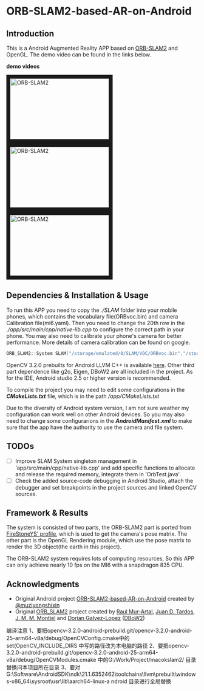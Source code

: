 # ORB-SLAM2-based-AR-on-Android
## Introduction
This is a Android Augmented Reality APP based on [ORB-SLAM2](https://github.com/raulmur/ORB_SLAM2) and OpenGL. The demo video can be found in the links below.


**demo  videos** 

<a href="http://player.youku.com/embed/XMzYzNTE5OTA4NA==" target="_blank"><img src="result/earth.jpg" 
alt="ORB-SLAM2" width="260" height="160" border="10" /></a>&nbsp;&nbsp;
<a href="http://player.youku.com/embed/XMzYzNTE4Nzg0MA==" target="_blank"><img src="result/outdoors.jpg" 
alt="ORB-SLAM2" width="260" height="160" border="10" /></a>&nbsp;&nbsp;
<a href="http://player.youku.com/embed/XMzU0NjcwNjI0OA==" target="_blank"><img src="result/cube.jpg" 
alt="ORB-SLAM2" width="260" height="160" border="10" /></a>



## Dependencies & Installation & Usage 
To run this APP you need to copy the *./SLAM* folder into your mobile phones, which contains the vocabulary file(ORBvoc.bin) and camera Calibration file(mi6.yaml). Then you need to change the 20th row in the *./app/src/main/cpp/native-lib.cpp* to configure the correct path in your phone. You may also need to calibrate your phone's camera for better performance. More details of camera calibration can be found on google.

```cpp
ORB_SLAM2::System SLAM("/storage/emulated/0/SLAM/VOC/ORBvoc.bin","/storage/emulated/0/SLAM/Calibration/mi6.yaml",ORB_SLAM2::System::MONOCULAR,false);

```

OpenCV 3.2.0 prebuilts for Android LLVM C++ is available [here](https://github.com/maximaging/opencv-3.2.0-android-prebuilts). Other third part dependence like g2o, Eigen, DBoW2 are all included in the project. As for the IDE, Android studio 2.5 or higher version is recommended.


To compile the project you may need to edit some configurations in the ***CMakeLists.txt*** file, which is in the path */app/CMakeLists.txt* 


Due to the diversity of Android system version, I am not sure weather my configuration can work well on other Android devices. So you may also need to change some configurarions in the ***AndroidManifest.xml*** to make sure that the app have the authority to use the camera and file system.

## TODOs
- [ ] Improve SLAM System singleton management in 'app/src/main/cpp/native-lib.cpp' and add specific functions to allocate and release the required memory, integrate them in 'OrbTest.java'.
- [ ] Check the added source-code debugging in Android Studio, attach the debugger and set breakpoints in the project sources and linked OpenCV sources.

## Framework & Results
The system is consisted of two parts, the ORB-SLAM2 part is ported from [FireStoneYS' profile](https://github.com/FireStoneYS/ORB_SLAM2_Android), which is used to get the camera's pose matrix. The other part is the OpenGL Rendering module, which use the pose matrix to render the 3D object(the earth in this project).


The ORB-SLAM2 system requires lots of computing resources, So this APP can only achieve nearly 10 fps on the MI6 with a snapdragon 835 CPU. 

## Acknowledgments
- Original Android project [ORB-SLAM2-based-AR-on-Android](https://github.com/muziyongshixin/ORB-SLAM2-based-AR-on-Android) created by [@muziyongshixin](https://github.com/muziyongshixin)
- Original [ORB_SLAM2](https://github.com/raulmur/ORB_SLAM2) project created by [Raul Mur-Artal](http://webdiis.unizar.es/~raulmur/), [Juan D. Tardos](http://webdiis.unizar.es/~jdtardos/), [J. M. M. Montiel](http://webdiis.unizar.es/~josemari/) and [Dorian Galvez-Lopez](http://doriangalvez.com/) ([DBoW2](https://github.com/dorian3d/DBoW2))


编译注意
1、要把opencv-3.2.0-android-prebuild.git/opencv-3.2.0-android-25-arm64-v8a/debug/OpenCVConfig.cmake中的set(OpenCV_INCLUDE_DIRS 中写的路径改为本电脑的路径
2、要把opencv-3.2.0-android-prebuild.git/opencv-3.2.0-android-25-arm64-v8a/debug/OpenCVModules.cmake 中的G:/Work/Project/macokslam2/ 目录替换问本项目所在目录
3、要对G:\Software\AndroidSDK\ndk\21.1.6352462\toolchains\llvm\prebuilt\windows-x86_64\sysroot\usr\lib\aarch64-linux-a
     ndroid  目录进行全局替换
